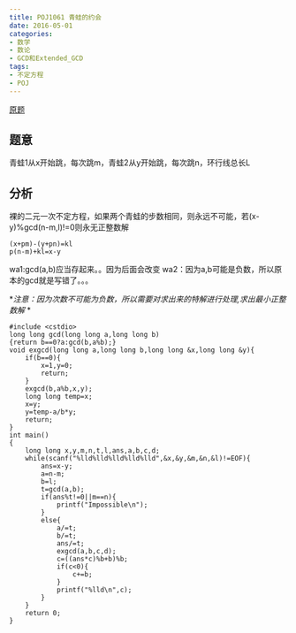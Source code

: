 ```yaml
---
title: POJ1061 青蛙的约会
date: 2016-05-01 
categories:
- 数学
- 数论
- GCD和Extended_GCD
tags:
- 不定方程
- POJ
---
```


[原题](http://poj.org/problem?id=1061)


## 题意
青蛙1从x开始跳，每次跳m，青蛙2从y开始跳，每次跳n，环行线总长L


## 分析
裸的二元一次不定方程，如果两个青蛙的步数相同，则永远不可能，若(x-y)%gcd(n-m,l)!=0则永无正整数解

    (x+pm)-(y+pn)=kl   
    p(n-m)+kl=x-y

wa1:gcd(a,b)应当存起来。。因为后面会改变
wa2：因为a,b可能是负数，所以原本的gcd就是写错了。。。

**注意：因为次数不可能为负数，所以需要对求出来的特解进行处理,求出最小正整数解*
*


```
#include <cstdio>
long long gcd(long long a,long long b)
{return b==0?a:gcd(b,a%b);}
void exgcd(long long a,long long b,long long &x,long long &y){
    if(b==0){
        x=1,y=0;
        return;
    }
    exgcd(b,a%b,x,y);
    long long temp=x;
    x=y;
    y=temp-a/b*y;
    return;
}
int main()
{
    long long x,y,m,n,t,l,ans,a,b,c,d;
    while(scanf("%lld%lld%lld%lld%lld",&x,&y,&m,&n,&l)!=EOF){
        ans=x-y;
        a=n-m;
        b=l;
        t=gcd(a,b);
        if(ans%t!=0||m==n){
            printf("Impossible\n");
        }
        else{
            a/=t;
            b/=t;
            ans/=t;
            exgcd(a,b,c,d);
            c=((ans*c)%b+b)%b;
            if(c<0){
                c+=b;
            }
            printf("%lld\n",c);
        }
    }
    return 0;
}

```
